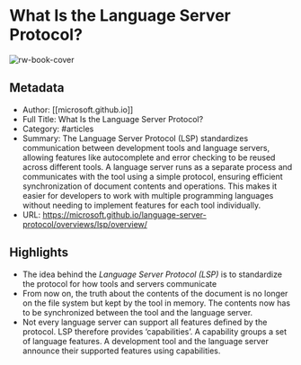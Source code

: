 # What Is the Language Server Protocol?

![rw-book-cover](https://microsoft.github.io/language-server-protocol/img/favicon.svg)

## Metadata
- Author: [[microsoft.github.io]]
- Full Title: What Is the Language Server Protocol?
- Category: #articles
- Summary: The Language Server Protocol (LSP) standardizes communication between development tools and language servers, allowing features like autocomplete and error checking to be reused across different tools. A language server runs as a separate process and communicates with the tool using a simple protocol, ensuring efficient synchronization of document contents and operations. This makes it easier for developers to work with multiple programming languages without needing to implement features for each tool individually.
- URL: https://microsoft.github.io/language-server-protocol/overviews/lsp/overview/

## Highlights
- The idea behind the *Language Server Protocol (LSP)* is to standardize the protocol for how tools and servers communicate
- From now on, the truth about the contents of the document is no longer on the file system but kept by the tool in memory. The contents now has to be synchronized between the tool and the language server.
- Not every language server can support all features defined by the protocol. LSP therefore provides ‘capabilities’. A capability groups a set of language features. A development tool and the language server announce their supported features using capabilities.
